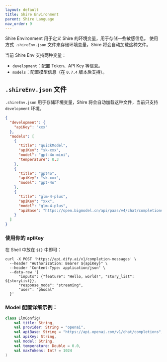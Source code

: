 ```yaml
---
layout: default
title: Shire Environment
parent: Shire Language
nav_order: 9
---
```


Shire Environment 用于定义 Shire 的环境变量，用于存储一些敏感信息。 使用方式 `.shireEnv.json` 文件来存储环境变量，Shire
将会自动加载这种文件。

当前 Shire Env 支持两种变量：

- `development`：配置 Token、API Key 等信息。
- `models`：配置模型信息（在 `0.7.4` 版本后支持）。

## `.shireEnv.json` 文件

`.shireEnv.json` 用于存储环境变量，Shire 将会自动加载这种文件，当前只支持 `development` 环境。

```json
{
  "development": {
    "apiKey": "xxx"
  },
  "models": [
    {
      "title": "quickModel",
      "apiKey": "sk-xxx",
      "model": "gpt-4o-mini",
      "temperature": 0.3
    },
    {
      "title": "gpt4o",
      "apiKey": "sk-xxx",
      "model": "gpt-4o"
    },
    {
      "title": "glm-4-plus",
      "apiKey": "xxx",
      "model": "glm-4-plus",
      "apiBase": "https://open.bigmodel.cn/api/paas/v4/chat/completions"
    }
  ]
}
```

### 使用你的  apiKey

在 Shell 中放在 `${}` 中即可：

```shell
curl -X POST 'https://api.dify.ai/v1/completion-messages' \
  --header "Authorization: Bearer ${apiKey}" \
  --header 'Content-Type: application/json' \
  --data-raw '{
      "inputs": {"feature": "Hello, world!", "story_list": ${storyList}},
      "response_mode": "streaming",
      "user": "phodal"
  }'
```

### Model 配置详细示例：

```kotlin
class LlmConfig(
    val title: String,
    val provider: String = "openai",
    val apiBase: String = "https://api.openai.com/v1/chat/completions",
    val apiKey: String,
    val model: String,
    val temperature: Double = 0.0,
    val maxTokens: Int? = 1024
)
```
